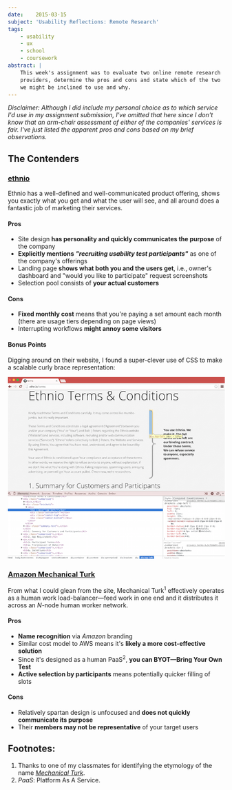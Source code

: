 ```yaml
---
date:    2015-03-15
subject: 'Usability Reflections: Remote Research'
tags:
    - usability
    - ux
    - school
    - coursework
abstract: |
    This week's assignment was to evaluate two online remote research
    providers, determine the pros and cons and state which of the two
    we might be inclined to use and why.
---
```


*Disclaimer: Although I did include my personal choice as to which service I'd use in my assignment submission, I've omitted that here since I don't know that an arm-chair assessment of either of the companies' services is fair.  I've just listed the apparent pros and cons based on my brief observations.*

## The Contenders

### [ethnio](http://ethn.io)

Ethnio has a well-defined and well-communicated product offering, shows you exactly what you get and what the user will see, and all around does a fantastic job of marketing their services.

#### Pros

* Site design **has personality and quickly communicates the purpose** of the company
* **Explicitly mentions** ***"recruiting usability test participants"*** as one of the company's offerings
* Landing page **shows what both you and the users get**, i.e., owner's dashboard and "would you like to participate" request screenshots
* Selection pool consists of **your actual customers**

#### Cons

* **Fixed monthly cost** means that you're paying a set amount each month (there are usage tiers depending on page views)
* Interrupting workflows **might annoy some visitors**

#### Bonus Points

Digging around on their website, I found a super-clever use of CSS to make a scalable curly brace representation:

[<img src="/writing/attachments/curly-brace-in-css-thumbnail.png"/>](/writing/attachments/curly-brace-in-css.png)


### [Amazon Mechanical Turk](http://www.mturk.com)

From what I could glean from the site, Mechanical Turk<sup>1</sup> effectively operates as a human work load-balancer&mdash;feed work in one end and it distributes it across an *N*-node human worker network.

#### Pros

* **Name recognition** via *Amazon* branding
* Similar cost model to AWS means it's **likely a more cost-effective solution**
* Since it's designed as a human PaaS<sup>2</sup>, **you can BYOT&mdash;Bring Your Own Test**
* **Active selection by participants** means potentially quicker filling of slots

#### Cons

* Relatively spartan design is unfocused and **does not quickly communicate its purpose**
* Their **members may not be representative** of your target users


## Footnotes:

1. Thanks to one of my classmates for identifying the etymology of the name *[Mechanical Turk](http://en.wikipedia.org/wiki/The_Turk)*.
2. _PaaS_: Platform As A Service.
